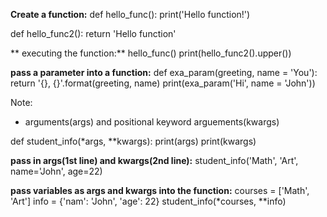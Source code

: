 **Create a function:**
def hello_func():
	print('Hello function!')
	
def hello_func2():
	return 'Hello function'

** executing the function:**
hello_func()
print(hello_func2().upper())

**pass a parameter into a function:**
def exa_param(greeting, name = 'You'):
	return '{}, {}'.format(greeting, name)
		print(exa_param('Hi', name = 'John'))

Note:
- arguments(args) and positional keyword arguements(kwargs)

def student_info(*args, **kwargs):
	print(args)
	print(kwargs)

**pass in args(1st line) and kwargs(2nd line):**
student_info('Math', 'Art', name='John', age=22)

**pass variables as args and kwargs into the function:**
courses = ['Math', 'Art']
info = {'nam': 'John', 'age': 22}
student_info(*courses, **info)